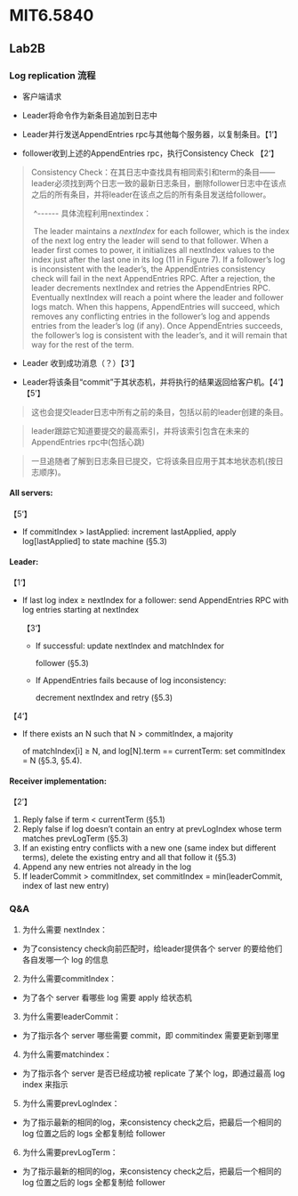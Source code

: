 # MIT6.5840

## Lab2B

### Log replication 流程

- 客户端请求

- Leader将命令作为新条目追加到日志中
- Leader并行发送AppendEntries rpc与其他每个服务器，以复制条目。【1’】
- follower收到上述的AppendEntries rpc，执行Consistency Check 【2‘】

> Consistency Check：在其日志中查找具有相同索引和term的条目——leader必须找到两个日志一致的最新日志条目，删除follower日志中在该点之后的所有条目，并将leader在该点之后的所有条目发送给follower。
>
> ​	^------ 具体流程利用nextindex：
>
> ​	The leader maintains a *nextIndex* for each follower, which is the index of the next log entry the leader will send to that follower. When a leader first comes to power, it initializes all nextIndex values to the index just after the last one in its log (11 in Figure 7). If a follower’s log is inconsistent with the leader’s, the AppendEntries consistency check will fail in the next AppendEntries RPC. After a rejection, the leader decrements nextIndex and retries the AppendEntries RPC. Eventually nextIndex will reach a point where the leader and follower logs match. When this happens, AppendEntries will succeed, which removes any conflicting entries in the follower’s log and appends entries from the leader’s log (if any). Once AppendEntries succeeds, the follower’s log is consistent with the leader’s, and it will remain that way for the rest of the term.

- Leader 收到成功消息（？）【3’】

- Leader将该条目“commit”于其状态机，并将执行的结果返回给客户机。【4’】【5’】

> 这也会提交leader日志中所有之前的条目，包括以前的leader创建的条目。

> leader跟踪它知道要提交的最高索引，并将该索引包含在未来的AppendEntries rpc中(包括心跳)

> 一旦追随者了解到日志条目已提交，它将该条目应用于其本地状态机(按日志顺序)。



#### All servers:

【5‘】

- If commitIndex > lastApplied: increment lastApplied, apply log[lastApplied] to state machine (§5.3)

#### Leader:

【1‘】

- If last log index ≥ nextIndex for a follower: send AppendEntries RPC with log entries starting at nextIndex

  【3‘】

  - If successful: update nextIndex and matchIndex for

    follower (§5.3)

  - If AppendEntries fails because of log inconsistency:

    decrement nextIndex and retry (§5.3)

【4‘】

- If there exists an N such that N > commitIndex, a majority

  of matchIndex[i] ≥ N, and log[N].term == currentTerm: set commitIndex = N (§5.3, §5.4).

#### **Receiver implementation:**

【2’】

1. Reply false if term < currentTerm (§5.1)
2. Reply false if log doesn’t contain an entry at prevLogIndex whose term matches prevLogTerm (§5.3)
3. If an existing entry conflicts with a new one (same index but different terms), delete the existing entry and all that follow it (§5.3)
4. Append any new entries not already in the log
5. If leaderCommit > commitIndex, set commitIndex = min(leaderCommit, index of last new entry)



### Q&A

1. 为什么需要 nextIndex：

- 为了consistency check向前匹配时，给leader提供各个 server 的要给他们各自发哪一个 log 的信息

2. 为什么需要commitIndex：

- 为了各个 server 看哪些 log 需要 apply 给状态机

3. 为什么需要leaderCommit：

- 为了指示各个 server 哪些需要 commit，即 commitindex 需要更新到哪里

4. 为什么需要matchindex：

- 为了指示各个 server 是否已经成功被 replicate 了某个 log，即通过最高 log index 来指示

5. 为什么需要prevLogIndex：

- 为了指示最新的相同的log，来consistency check之后，把最后一个相同的 log 位置之后的 logs 全都复制给 follower

6. 为什么需要prevLogTerm：

- 为了指示最新的相同的log，来consistency check之后，把最后一个相同的 log 位置之后的 logs 全都复制给 follower




